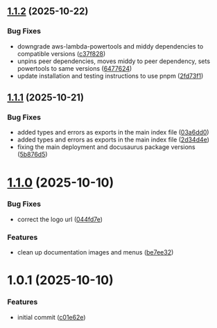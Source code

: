 ## [1.1.2](https://github.com/leighton-digital/lambda-toolkit/compare/v1.1.1...v1.1.2) (2025-10-22)


### Bug Fixes

* downgrade aws-lambda-powertools and middy dependencies to compatible versions ([c37f828](https://github.com/leighton-digital/lambda-toolkit/commit/c37f828b634ed96875797aa121f32b4cc9ac9351))
* unpins peer dependencies, moves middy to peer dependency, sets powertools to same versions ([6477624](https://github.com/leighton-digital/lambda-toolkit/commit/647762471c0c5c00703fbc7ca72345a318834fe8))
* update installation and testing instructions to use pnpm ([2fd73f1](https://github.com/leighton-digital/lambda-toolkit/commit/2fd73f1b82d233d3988b028e867dd22c0d31573f))

## [1.1.1](https://github.com/leighton-digital/lambda-toolkit/compare/v1.1.0...v1.1.1) (2025-10-21)


### Bug Fixes

* added types and errors as exports in the main index file ([03a6dd0](https://github.com/leighton-digital/lambda-toolkit/commit/03a6dd03f4309ff21b441a2a65b38de0c8b28f90))
* added types and errors as exports in the main index file ([2d34d4e](https://github.com/leighton-digital/lambda-toolkit/commit/2d34d4e597fcb302d0b7c1618e6083e07bc3b331))
* fixing the main deployment and docusaurus package versions ([5b876d5](https://github.com/leighton-digital/lambda-toolkit/commit/5b876d5cfa9bb6dd62fb11a861a83071b5ab991e))

# [1.1.0](https://github.com/leighton-digital/lambda-toolkit/compare/v1.0.0...v1.1.0) (2025-10-10)


### Bug Fixes

* correct the logo url ([044fd7e](https://github.com/leighton-digital/lambda-toolkit/commit/044fd7e29bb560b5f759aa92dc32b17c68d4773f))


### Features

* clean up documentation images and menus ([be7ee32](https://github.com/leighton-digital/lambda-toolkit/commit/be7ee32c5d08c031624e4b33933b62bbc0798031))

# 1.0.1 (2025-10-10)


### Features

* initial commit ([c01e62e](https://github.com/leighton-digital/lambda-toolkit/commit/c01e62e4187fe9062006a1bf464004e6eb9bcd32))
